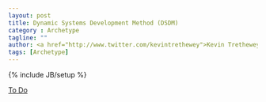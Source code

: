 ```yaml
---
layout: post
title: Dynamic Systems Development Method (DSDM)
category : Archetype
tagline: ""
author: <a href="http://www.twitter.com/kevintrethewey">Kevin Trethewey</a>
tags: [Archetype]
---
```

{% include JB/setup %}

[To Do](/explanation/TODO)
